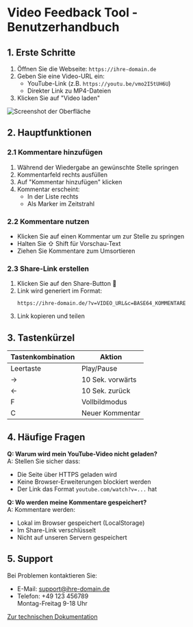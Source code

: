 # Video Feedback Tool - Benutzerhandbuch

## 1. Erste Schritte
1. Öffnen Sie die Webseite: `https://ihre-domain.de`
2. Geben Sie eine Video-URL ein:
   - YouTube-Link (z.B. `https://youtu.be/vmo2I5tUH6U`)
   - Direkter Link zu MP4-Dateien
3. Klicken Sie auf "Video laden"

![Screenshot der Oberfläche](https://via.placeholder.com/800x400?text=Video+Feedback+Tool+Oberfläche)

## 2. Hauptfunktionen

### 2.1 Kommentare hinzufügen
1. Während der Wiedergabe an gewünschte Stelle springen
2. Kommentarfeld rechts ausfüllen
3. Auf "Kommentar hinzufügen" klicken
4. Kommentar erscheint:
   - In der Liste rechts
   - Als Marker im Zeitstrahl

### 2.2 Kommentare nutzen
- Klicken Sie auf einen Kommentar um zur Stelle zu springen
- Halten Sie ⇧ Shift für Vorschau-Text
- Ziehen Sie Kommentare zum Umsortieren

### 2.3 Share-Link erstellen
1. Klicken Sie auf den Share-Button 🔗
2. Link wird generiert im Format:
   ``` 
   https://ihre-domain.de/?v=VIDEO_URL&c=BASE64_KOMMENTARE
   ```
3. Link kopieren und teilen

## 3. Tastenkürzel
| Tastenkombination | Aktion                |
|--------------------|-----------------------|
| Leertaste          | Play/Pause            |
| →                  | 10 Sek. vorwärts      |
| ←                  | 10 Sek. zurück        |
| F                  | Vollbildmodus         |
| C                  | Neuer Kommentar       |

## 4. Häufige Fragen
**Q: Warum wird mein YouTube-Video nicht geladen?**  
A: Stellen Sie sicher dass:
- Die Seite über HTTPS geladen wird
- Keine Browser-Erweiterungen blockiert werden
- Der Link das Format `youtube.com/watch?v=...` hat

**Q: Wo werden meine Kommentare gespeichert?**  
A: Kommentare werden:
- Lokal im Browser gespeichert (LocalStorage)
- Im Share-Link verschlüsselt
- Nicht auf unseren Servern gespeichert

## 5. Support
Bei Problemen kontaktieren Sie:
- E-Mail: support@ihre-domain.de
- Telefon: +49 123 456789  
Montag-Freitag 9-18 Uhr

[Zur technischen Dokumentation](DOCUMENTATION.md)